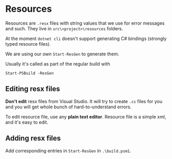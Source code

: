 # Resources

Resources are `.resx` files with string values that we use for error messages and such.
They live in `src\<project>\resources` folders.

At the moment `dotnet cli` doesn't support generating C# bindings (strongly typed resource files).

We are using our own `Start-ResGen` to generate them.

Usually it's called as part of the regular build with

```
Start-PSBuild -ResGen
```

## Editing resx files

**Don't edit** resx files from Visual Studio. 
It will try to create `.cs` files for you and you will get whole bunch of hard-to-understand errors.

To edit resource file, use any **plain text editor**. 
Resource file is a simple xml, and it's easy to edit.

## Adding resx files

Add corresponding entries in `Start-ResGen` in `.\build.psm1`.
